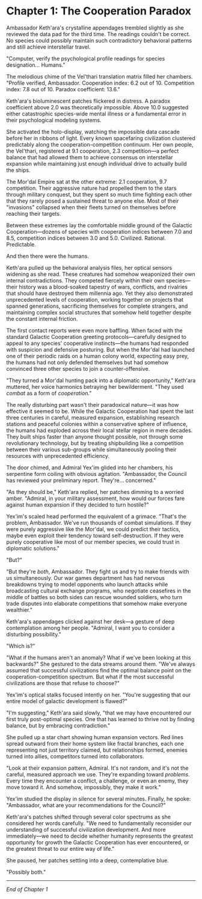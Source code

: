 # Chapter 1: The Cooperation Paradox

Ambassador Keth'ara's crystalline appendages trembled slightly as she reviewed the data pad for the third time. The readings couldn't be correct. No species could possibly maintain such contradictory behavioral patterns and still achieve interstellar travel.

"Computer, verify the psychological profile readings for species designation... Humans."

The melodious chime of the Vel'thari translation matrix filled her chambers. "Profile verified, Ambassador. Cooperation index: 6.2 out of 10. Competition index: 7.8 out of 10. Paradox coefficient: 13.6."

Keth'ara's bioluminescent patches flickered in distress. A paradox coefficient above 2.0 was theoretically impossible. Above 10.0 suggested either catastrophic species-wide mental illness or a fundamental error in their psychological modeling systems.

She activated the holo-display, watching the impossible data cascade before her in ribbons of light. Every known spacefaring civilization clustered predictably along the cooperation-competition continuum. Her own people, the Vel'thari, registered at 9.1 cooperation, 2.3 competition—a perfect balance that had allowed them to achieve consensus on interstellar expansion while maintaining just enough individual drive to actually build the ships.

The Mor'dal Empire sat at the other extreme: 2.1 cooperation, 9.7 competition. Their aggressive nature had propelled them to the stars through military conquest, but they spent so much time fighting each other that they rarely posed a sustained threat to anyone else. Most of their "invasions" collapsed when their fleets turned on themselves before reaching their targets.

Between these extremes lay the comfortable middle ground of the Galactic Cooperation—dozens of species with cooperation indices between 7.0 and 8.5, competition indices between 3.0 and 5.0. Civilized. Rational. Predictable.

And then there were the humans.

Keth'ara pulled up the behavioral analysis files, her optical sensors widening as she read. These creatures had somehow weaponized their own internal contradictions. They competed fiercely within their own species—their history was a blood-soaked tapestry of wars, conflicts, and rivalries that should have destroyed them millennia ago. Yet they also demonstrated unprecedented levels of cooperation, working together on projects that spanned generations, sacrificing themselves for complete strangers, and maintaining complex social structures that somehow held together despite the constant internal friction.

The first contact reports were even more baffling. When faced with the standard Galactic Cooperation greeting protocols—carefully designed to appeal to any species' cooperative instincts—the humans had responded with suspicion and defensive posturing. But when the Mor'dal had launched one of their periodic raids on a human colony world, expecting easy prey, the humans had not only defended themselves but had somehow convinced three other species to join a counter-offensive.

"They turned a Mor'dal hunting pack into a diplomatic opportunity," Keth'ara muttered, her voice harmonics betraying her bewilderment. "They used *combat* as a form of *cooperation*."

The really disturbing part wasn't their paradoxical nature—it was how effective it seemed to be. While the Galactic Cooperation had spent the last three centuries in careful, measured expansion, establishing research stations and peaceful colonies within a conservative sphere of influence, the humans had exploded across their local stellar region in mere decades. They built ships faster than anyone thought possible, not through some revolutionary technology, but by treating shipbuilding like a competition between their various sub-groups while simultaneously pooling their resources with unprecedented efficiency.

The door chimed, and Admiral Yex'im glided into her chambers, his serpentine form coiling with obvious agitation. "Ambassador, the Council has reviewed your preliminary report. They're... concerned."

"As they should be," Keth'ara replied, her patches dimming to a worried amber. "Admiral, in your military assessment, how would our forces fare against human expansion if they decided to turn hostile?"

Yex'im's scaled head performed the equivalent of a grimace. "That's the problem, Ambassador. We've run thousands of combat simulations. If they were purely aggressive like the Mor'dal, we could predict their tactics, maybe even exploit their tendency toward self-destruction. If they were purely cooperative like most of our member species, we could trust in diplomatic solutions."

"But?"

"But they're *both*, Ambassador. They fight us and try to make friends with us simultaneously. Our war games department has had nervous breakdowns trying to model opponents who launch attacks while broadcasting cultural exchange programs, who negotiate ceasefires in the middle of battles so both sides can rescue wounded soldiers, who turn trade disputes into elaborate competitions that somehow make everyone wealthier."

Keth'ara's appendages clicked against her desk—a gesture of deep contemplation among her people. "Admiral, I want you to consider a disturbing possibility."

"Which is?"

"What if the humans aren't an anomaly? What if we've been looking at this backwards?" She gestured to the data streams around them. "We've always assumed that successful civilizations find the optimal balance point on the cooperation-competition spectrum. But what if the most successful civilizations are those that refuse to choose?"

Yex'im's optical stalks focused intently on her. "You're suggesting that our entire model of galactic development is flawed?"

"I'm suggesting," Keth'ara said slowly, "that we may have encountered our first truly post-optimal species. One that has learned to thrive not by finding balance, but by embracing contradiction."

She pulled up a star chart showing human expansion vectors. Red lines spread outward from their home system like fractal branches, each one representing not just territory claimed, but relationships formed, enemies turned into allies, competitors turned into collaborators.

"Look at their expansion pattern, Admiral. It's not random, and it's not the careful, measured approach we use. They're expanding toward *problems*. Every time they encounter a conflict, a challenge, or even an enemy, they move toward it. And somehow, impossibly, they make it work."

Yex'im studied the display in silence for several minutes. Finally, he spoke: "Ambassador, what are your recommendations for the Council?"

Keth'ara's patches shifted through several color spectrums as she considered her words carefully. "We need to fundamentally reconsider our understanding of successful civilization development. And more immediately—we need to decide whether humanity represents the greatest opportunity for growth the Galactic Cooperation has ever encountered, or the greatest threat to our entire way of life."

She paused, her patches settling into a deep, contemplative blue.

"Possibly both."

---

*End of Chapter 1*
